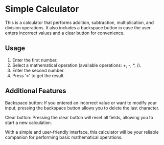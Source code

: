 # Simple Calculator

This is a calculator that performs addition, subtraction, multiplication, and division operations. It also includes a backspace button in case the user enters incorrect values and a clear button for convenience.

## Usage

1. Enter the first number.
2. Select a mathematical operation (available operations: +, -, \*, /).
3. Enter the second number.
4. Press '=' to get the result.

## Additional Features

Backspace button: If you entered an incorrect value or want to modify your input, pressing the backspace button allows you to delete the last character.

Clear button: Pressing the clear button will reset all fields, allowing you to start a new calculation.

With a simple and user-friendly interface, this calculator will be your reliable companion for performing basic mathematical operations.
